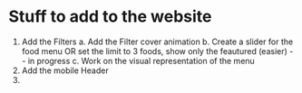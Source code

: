 

# Stuff to add to the website

1. Add the Filters
    a. Add the Filter cover animation 
    b. Create a slider for the food menu OR set the limit to 3 foods, show only the feautured (easier) -- in progress
    c. Work on the visual representation of the menu
2. Add the mobile Header
3. 